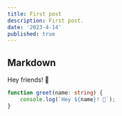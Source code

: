 ```yaml
---
title: First post
description: First post.
date: '2023-4-14'
published: true
---
```


## Markdown

Hey friends! 👋

```ts
function greet(name: string) {
	console.log(`Hey ${name}! 👋`);
}
```
